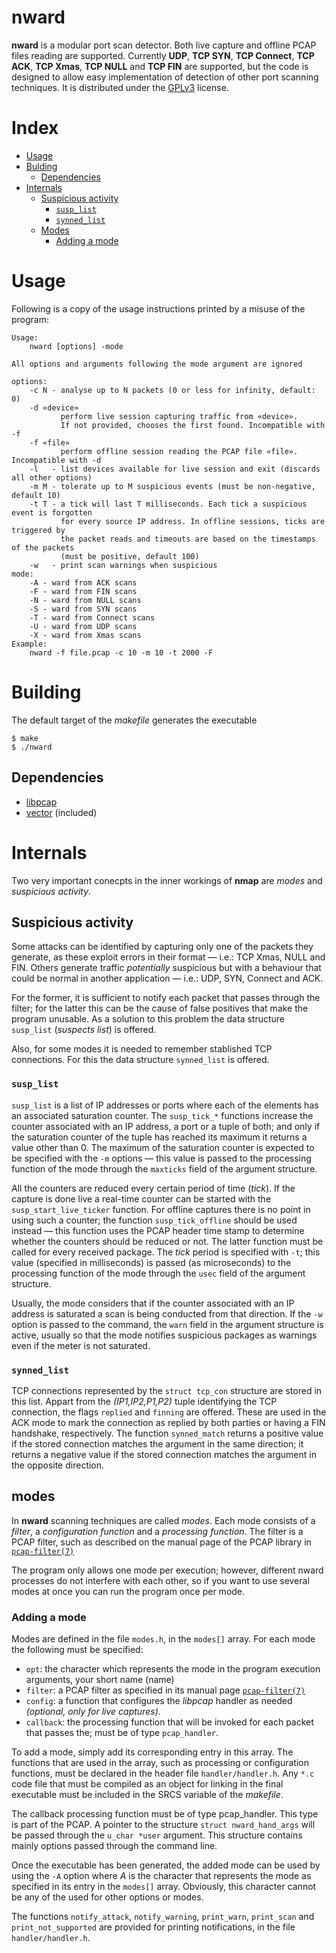 # nward
**nward** is a modular port scan detector. Both live capture and offline PCAP files reading are supported.
Currently **UDP**, **TCP SYN**, **TCP Connect**, **TCP ACK**, **TCP Xmas**, **TCP NULL** and **TCP FIN** are supported,
but the code is designed to allow easy implementation of detection of other port scanning techniques.
It is distributed under the [GPLv3](https://github.com/Danoloan10/nward/blob/master/LICENSE) license.
# Index
- [Usage](#usage)
- [Bulding](#building)
	- [Dependencies](#dependencies)
- [Internals](#internals)
	- [Suspicious activity](#suspicious-activity)
		- [``susp_list``](#susp-list)
		- [``synned_list``](#synned-list)
	- [Modes](#modes)
		- [Adding a mode](#adding-a-mode)
# Usage
Following is a copy of the usage instructions printed by a misuse of the program:
```
Usage:
	nward [options] -mode
  
All options and arguments following the mode argument are ignored

options:
	-c N - analyse up to N packets (0 or less for infinity, default: 0)
	-d «device»
	       perform live session capturing traffic from «device».
	       If not provided, chooses the first found. Incompatible with -f
	-f «file»
	       perform offline session reading the PCAP file «file». Incompatible with -d
	-l   - list devices available for live session and exit (discards all other options)
	-m M - tolerate up to M suspicious events (must be non-negative, default 10)
	-t T - a tick will last T milliseconds. Each tick a suspicious event is forgotten
	       for every source IP address. In offline sessions, ticks are triggered by
	       the packet reads and timeouts are based on the timestamps of the packets
	       (must be positive, default 100)
	-w   - print scan warnings when suspicious
mode:
	-A - ward from ACK scans
	-F - ward from FIN scans
	-N - ward from NULL scans
	-S - ward from SYN scans
	-T - ward from Connect scans
	-U - ward from UDP scans
	-X - ward from Xmas scans
Example:
	nward -f file.pcap -c 10 -m 10 -t 2000 -F
  ```
# Building
The default target of the _makefile_ generates the executable
```
$ make
$ ./nward
```
## Dependencies
- [libpcap](https://www.tcpdump.org/)
- [vector](https://github.com/goldsborough/vector) (included)
# Internals
Two very important conecpts in the inner workings of **nmap** are *modes* and *suspicious activity*.
## Suspicious activity
Some attacks can be identified by capturing only one of the packets they generate,
as these exploit errors in their format &mdash; i.e.: TCP Xmas, NULL and FIN. Others generate traffic
_potentially_ suspicious but with a behaviour that could be normal in another application &mdash; i.e.: UDP,
SYN, Connect and ACK.

For the former, it is sufficient to notify each packet that passes through the filter;
for the latter this can be the cause of false positives that make the program unusable.
As a solution to this problem the data structure ``susp_list`` (_suspects list_) is offered.

Also, for some modes it is needed to remember stablished TCP connections. For this the
data structure ``synned_list`` is offered.

### ``susp_list``
``susp_list`` is a list of IP addresses or ports where each of the elements has an associated
saturation counter. The ``susp_tick_*`` functions increase the counter associated with an IP address, a port
or a tuple of both;
and only if the saturation counter of the tuple has reached its maximum it returns a value other than 0.
The maximum of the saturation counter is expected to be specified with the ``-m`` options &mdash; this value is passed
to the processing function of the mode through the ``maxticks`` field of the argument structure.

All the counters are reduced every certain period of time (_tick_). If the capture is done live
a real-time counter can be started with the ``susp_start_live_ticker`` function.
For offline captures there is no point in using such a counter;
the function ``susp_tick_offline`` should be used instead &mdash; this function uses the PCAP header
time stamp to determine whether the counters should be reduced or not.
The latter function must be called for every received package.
The _tick_ period is specified with ``-t``; this value (specified in milliseconds) is passed (as microseconds)
to the processing function of the mode through the ``usec`` field of the argument structure.

Usually, the mode considers that if the counter associated with an IP address
is saturated a scan is being conducted from that direction. If the ``-w`` option is passed to the command,
the ``warn`` field in the argument structure is active, 
usually so that the mode notifies suspicious packages as warnings
even if the meter is not saturated.

### ``synned_list``

TCP connections represented by the ``struct tcp_con`` structure are stored in this list. Appart from the 
_(IP1,IP2,P1,P2)_ tuple identifying the TCP connection, the flags ``replied`` and ``finning`` are offered. These
are used in the ACK mode to mark the connection as replied by both parties or having a FIN handshake, respectively.
The function ``synned_match`` returns a positive value if the stored connection matches the argument in the same direction;
it returns a negative value if the stored connection matches the argument in the opposite direction.

## modes
In **nward** scanning techniques are called *modes*. Each mode consists of a *filter*, a
*configuration function* and a *processing function*. The filter is a PCAP filter, such as
described on the manual page of the PCAP library in [`pcap-filter(7)`][1]

The program only allows one mode per execution; however, different nward processes do not
interfere with each other, so if you want to use several modes at once you can run the program
once per mode.
### Adding a mode
Modes are defined in the file `modes.h`, in the `modes[]` array. For each mode the following must
be specified:
- `opt`: the character which represents the mode in the program execution arguments, your short name (name)
- `filter`: a PCAP filter as specified in its manual page [`pcap-filter(7)`][1]
- `config`: a function that configures the _libpcap_ handler as needed _(optional, only for live captures)_.
- `callback`: the processing function that will be invoked for each packet that passes the; must be of type ``pcap_handler``.

To add a mode, simply add its corresponding entry in this array. The functions that
are used in the array, such as processing or configuration functions,
must be declared in the
header file ``handler/handler.h``. Any ``*.c`` code file that must be compiled as an object for
linking in the final executable must be included in the SRCS variable of the _makefile_.

The callback processing function must be of type pcap_handler. This type is part of the
PCAP. A pointer to the structure ``struct nward_hand_args`` will be passed through the ``u_char *user`` argument.
This structure contains mainly options passed through the command line.

Once the executable has been generated, the added mode can be used by using the ``-A`` option where _A_ is
the character that represents the mode as specified in its entry in the ``modes[]`` array. Obviously, this
character cannot be any of the used for other options or modes.

The functions ``notify_attack``, ``notify_warning``, ``print_warn``, ``print_scan`` and ``print_not_supported``  are provided for printing notifications, in the file ``handler/handler.h``.

[1]: https://www.tcpdump.org/manpages/pcap-filter.7.html
